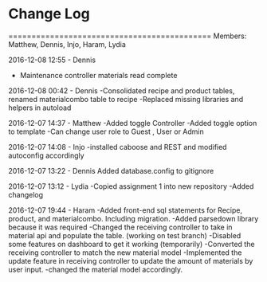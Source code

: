 # Change Log 

============================================
Members: Matthew, Dennis, Injo, Haram, Lydia

2016-12-08 12:55 - Dennis
- Maintenance controller materials read complete

2016-12-08 00:42 - Dennis
-Consolidated recipe and product tables, renamed materialcombo table to recipe
-Replaced missing libraries and helpers in autoload

2016-12-07 14:37 - Matthew
-Added toggle Controller
-Added toggle option to template
-Can change user role to Guest , User or Admin

2016-12-07 14:08 - Injo
-installed caboose and REST and modified autoconfig accordingly

2016-12-07 13:22 - Dennis
Added database.config to gitignore

2016-12-07 13:12 - Lydia
-Copied assignment 1 into new repository
-Added changelog

2016-12-07 19:44 - Haram
-Added front-end sql statements for Recipe, product, and materialcombo. Including migration.
-Added parsedown library because it was required
-Changed the receiving controller to take in material api and populate the table. (working on test branch)
-Disabled some features on dashboard to get it working (temporarily)
-Converted the receiving controller to match the new material model
-Implemented the update feature in receiving controller to update the amount of materials by user input.
-changed the material model accordingly.